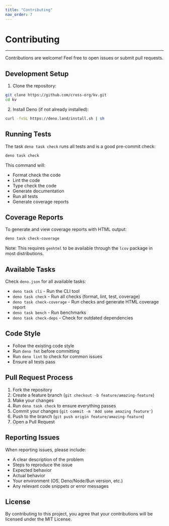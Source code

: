 ```yaml
---
title: "Contributing"
nav_order: 7
---
```


# Contributing

---

Contributions are welcome! Feel free to open issues or submit pull requests.

## Development Setup

1. Clone the repository:
```bash
git clone https://github.com/cross-org/kv.git
cd kv
```

2. Install Deno (if not already installed):
```bash
curl -fsSL https://deno.land/install.sh | sh
```

## Running Tests

The task `deno task check` runs all tests and is a good pre-commit check:

```bash
deno task check
```

This command will:
- Format check the code
- Lint the code
- Type check the code
- Generate documentation
- Run all tests
- Generate coverage reports

## Coverage Reports

To generate and view coverage reports with HTML output:

```bash
deno task check-coverage
```

Note: This requires `genhtml` to be available through the `lcov` package in most distributions.

## Available Tasks

Check `deno.json` for all available tasks:

- `deno task cli` - Run the CLI tool
- `deno task check` - Run all checks (format, lint, test, coverage)
- `deno task check-coverage` - Run checks and generate HTML coverage report
- `deno task bench` - Run benchmarks
- `deno task check-deps` - Check for outdated dependencies

## Code Style

- Follow the existing code style
- Run `deno fmt` before committing
- Run `deno lint` to check for common issues
- Ensure all tests pass

## Pull Request Process

1. Fork the repository
2. Create a feature branch (`git checkout -b feature/amazing-feature`)
3. Make your changes
4. Run `deno task check` to ensure everything passes
5. Commit your changes (`git commit -m 'Add some amazing feature'`)
6. Push to the branch (`git push origin feature/amazing-feature`)
7. Open a Pull Request

## Reporting Issues

When reporting issues, please include:

- A clear description of the problem
- Steps to reproduce the issue
- Expected behavior
- Actual behavior
- Your environment (OS, Deno/Node/Bun version, etc.)
- Any relevant code snippets or error messages

## License

By contributing to this project, you agree that your contributions will be licensed under the MIT License.
